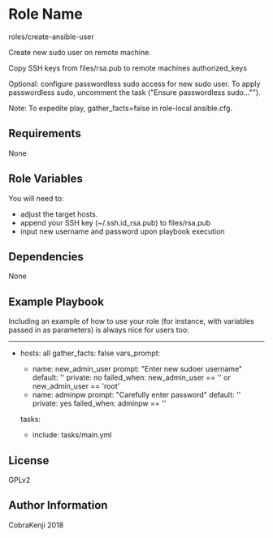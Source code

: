Role Name
=========
roles/create-ansible-user

Create new sudo user on remote machine.

Copy SSH keys from files/rsa.pub to remote machines authorized_keys

Optional: configure passwordless sudo access for new sudo user. To apply passwordless sudo, uncomment the task ("Ensure passwordless sudo..."").

Note: To expedite play, gather_facts=false in role-local ansible.cfg.


Requirements
------------
None



Role Variables
--------------

You will need to:
- adjust the target hosts.
- append your SSH key (~/.ssh.id_rsa.pub) to files/rsa.pub
- input new username and password upon playbook execution


Dependencies
------------
None


Example Playbook
----------------
Including an example of how to use your role (for instance, with variables passed in as parameters) is always nice for users too:

---
- hosts: all
  gather_facts: false
  vars_prompt:
    - name: new_admin_user
      prompt: "Enter new sudoer username"
      default: ''
      private: no
      failed_when: new_admin_user == '' or new_admin_user == 'root'
    - name: adminpw
      prompt: "Carefully enter password"
      default: ''
      private: yes
      failed_when: adminpw == ''

  tasks:
    - include: tasks/main.yml


License
-------
GPLv2


Author Information
------------------
CobraKenji
2018
